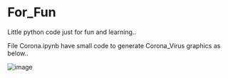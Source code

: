 # For_Fun
Little python code just for fun and learning..

File Corona.ipynb have small code to generate Corona_Virus graphics as below..

![image](https://user-images.githubusercontent.com/61323318/159112173-2dc2b638-23d0-4187-b2d5-5dd2f4c8dae1.png)
